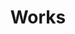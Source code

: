 ---
title: Works
description: În această secțiune vei găsi o combinație de proiecte de top, bine gândite și executate, dar și soluții aparent simple sau neobișnuite, născute din necesitate sau curiozitate. Fiecare proiect are propria poveste – de la inovații strategice până la experimente care reflectă gândirea liberă și adaptabilitatea.
---